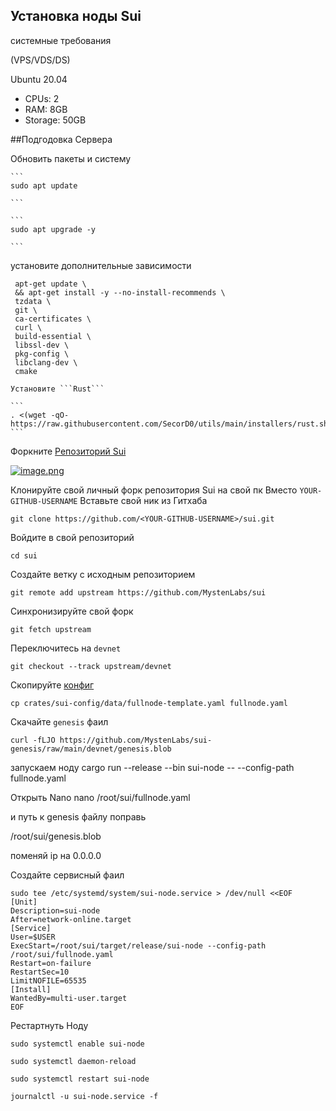 ## Установка ноды Sui

  системные требования
 
  (VPS/VDS/DS) 
  
   Ubuntu 20.04
   
   - CPUs: 2
   - RAM: 8GB
   - Storage: 50GB
   
   
##Подгодовка Сервера
  
   Обновить пакеты и систему

    ```
    sudo apt update 
  
    ```
    
    ```
    sudo apt upgrade -y
    
    ```

   установите дополнительные зависимости

   ```
    apt-get update \
    && apt-get install -y --no-install-recommends \
    tzdata \
    git \
    ca-certificates \
    curl \
    build-essential \
    libssl-dev \
    pkg-config \
    libclang-dev \
    cmake 
  ```
    
    Установите ```Rust```
    
    ```
    . <(wget -qO- https://raw.githubusercontent.com/SecorD0/utils/main/installers/rust.sh)
    ```
    
     
  Форкните [Репозиторий Sui](https://github.com/MystenLabs/sui)
  
  
  [![image.png](https://i.postimg.cc/gkMwLbjP/image.png)](https://postimg.cc/crn1PjfD)
  
  
Клонируйте свой личный форк репозитория Sui на свой пк 
Вместо ```YOUR-GITHUB-USERNAME``` Вставьте свой ник из Гитхаба
  
 ```
 git clone https://github.com/<YOUR-GITHUB-USERNAME>/sui.git
 ```
 
 Войдите в свой репозиторий
 
 ```
 cd sui
 ```
 
 Создайте ветку с исходным репозиторием
 
 ```
 git remote add upstream https://github.com/MystenLabs/sui
 ```
 
 Синхронизируйте свой форк
 
 ```
 git fetch upstream
 ```
 
 Переключитесь на ```devnet```
 
 ```
 git checkout --track upstream/devnet
 ```
 
 Скопируйте [конфиг](https://github.com/MystenLabs/sui/blob/main/crates/sui-config/data/fullnode-template.yaml) 
  
 ```
 cp crates/sui-config/data/fullnode-template.yaml fullnode.yaml
 ```
 
 Скачайте  ```genesis``` фаил
 
 ```
 curl -fLJO https://github.com/MystenLabs/sui-genesis/raw/main/devnet/genesis.blob
 ```
 
запускаем ноду 
cargo run --release --bin sui-node -- --config-path fullnode.yaml

Открыть Nano
nano /root/sui/fullnode.yaml
 
 и путь к genesis файлу поправь

/root/sui/genesis.blob

поменяй ip на 0.0.0.0

Создайте сервисный фаил

```
sudo tee /etc/systemd/system/sui-node.service > /dev/null <<EOF 
[Unit] 
Description=sui-node 
After=network-online.target 
[Service] 
User=$USER
ExecStart=/root/sui/target/release/sui-node --config-path /root/sui/fullnode.yaml
Restart=on-failure 
RestartSec=10 
LimitNOFILE=65535
[Install] 
WantedBy=multi-user.target 
EOF
```
Рестартнуть Ноду

```
sudo systemctl enable sui-node
```
```
sudo systemctl daemon-reload 
```
```
sudo systemctl restart sui-node

```
```
journalctl -u sui-node.service -f
```













 


 


   


    
   
